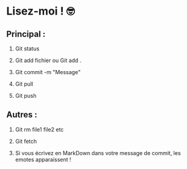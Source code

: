 # Lisez-moi ! 🤓

## Principal :

1) Git status

2) Git add fichier ou Git add . 

3) Git commit -m "Message"

4) Git pull

5) Git push 



## Autres :

1) Git rm file1 file2 etc

2) Git fetch

3) Si vous écrivez en MarkDown dans votre message de commit,
les emotes apparaissent !
